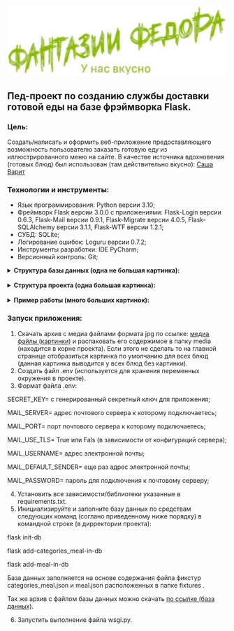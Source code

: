 ![logo for git](/images_for_design_project_on_github/logo-for-git.jpg "logo for git") 

## Пед-проект по созданию службы доставки готовой еды на базе фрэймворка Flask.

### Цель:

Создать/написать и оформить веб-приложение предоставляющего возможность пользователю 
заказать готовую еду из иллюстрированного меню на сайте.
В качестве источника вдохновения (готовых блюд) был использован (там действительно вкусно): 
<a href="https://www.edatomsk.ru/">Саша Варит</a>

### Технологии и инструменты:

- Язык программирования: Python версии 3.10;
- Фреймворк Flask версии 3.0.0 с приложениями: 
Flask-Login версии 0.6.3, Flask-Mail версии 0.9.1, 
Flask-Migrate версии 4.0.5, Flask-SQLAlchemy версии 3.1.1, 
Flask-WTF версии 1.2.1;
- СУБД: SQLite;
- Логирование ошибок: Loguru версии 0.7.2;
- Инструменты разработки: IDE PyCharm;
- Версионный контроль: Git;

<details><summary><strong>Структура базы данных (одна не большая картинка):</strong></summary>

#### Корзина покупок реализована в сессии пользователя !

![database_structure](/images_for_design_project_on_github/database_structure.jpg "database_structure") 

</details>

<br>

<details><summary><strong>Структура проекта (одна большая картинка):</strong></summary>

![project_structure](/images_for_design_project_on_github/project_structure.jpg "project_structure") 

</details>

<br>

<details><summary><strong>Пример работы (много больших картинок):</strong></summary>

### index:

![index](/images_for_design_project_on_github/index.jpg "index")

### personal_account:

![personal_account](/images_for_design_project_on_github/personal_account.jpg "personal_account")

### order_history:

![order_history](/images_for_design_project_on_github/order_history.jpg "order_history")

### shopping_cart_user:

![shopping_cart_user](/images_for_design_project_on_github/shopping_cart_user.jpg "shopping_cart_user")

### user_registration:

![user_registration](/images_for_design_project_on_github/user_registration.jpg "user_registration")

### log_in_account:

![log_in_account](/images_for_design_project_on_github/log_in_account.jpg "log_in_account")

### forget_password_enter_email:

![log_in_account](/images_for_design_project_on_github/forget_password_enter_email.jpg "forget_password_enter_email")

### terms_of_delivery:

![terms_delivery](/images_for_design_project_on_github/terms_delivery.jpg "terms_delivery")

### contacts:

![contacts](/images_for_design_project_on_github/contacts.jpg "contacts")

</details>

### Запуск приложения:

1. Скачать архив с медиа файлами формата jpg по ссылке: 
<a href="https://disk.yandex.ru/d/zlikP0QHqR5d3w">медиа файлы (картинки)</a> 
и раcпаковать его содержимое в папку media (находится в корне проекта).
Если этого не сделать то на главной странице отобразиться картинка по умолчанию для 
всех блюд (данная картинка выводится у всех блюд без картинки).
2. Создать файл .env (используется для хранения переменных окружения 
в проекте).
3. Формат файла .env:

SECRET_KEY= с генерированный секретный ключ для приложения;

MAIL_SERVER= адрес почтового сервера к которому подключаетесь;

MAIL_PORT= порт почтового сервера к которому подключаетесь;

MAIL_USE_TLS= True или Fals (в зависимости от конфигураций сервера);

MAIL_USERNAME= адрес электронной почты;

MAIL_DEFAULT_SENDER= еще раз адрес электронной почты;

MAIL_PASSWORD= пароль для подключения к почтовому серверу;

4. Установить все зависимости/библиотеки указанные в requirements.txt.
5. Инициализируйте и заполните базу данных по средствам следующих команд 
(соглано приведенному ниже порядку) в командной строке (в дирректории проекта):

flask init-db

flask add-categories_meal-in-db

flask add-meal-in-db

База данных заполняется на основе содержания файла фикстур categories_meal.json 
и meal.json расположенных в папке fixtures .

Так же архив с файлом базы данных можно скачать 
<a href="https://disk.yandex.ru/d/LZx_ORzc2kGu3w">по ссылке (база данных)</a>.

6. Запустить выполнение файла wsgi.py.